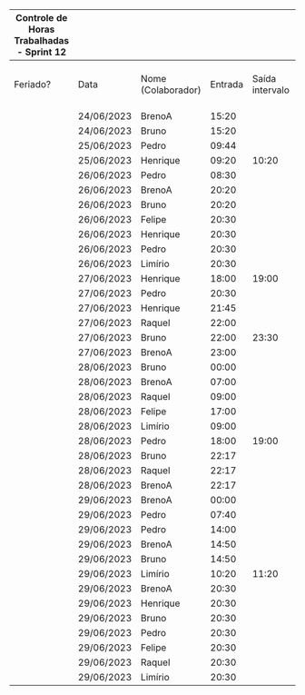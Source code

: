 | Controle de Horas Trabalhadas - Sprint 12 |  |  |  |  |  |  |  |  |  |  |
| --- | --- | --- | --- | --- | --- | --- | --- | --- | --- | --- |
| Feriado? | Data | Nome (Colaborador) | Entrada | Saída intervalo | Retorno intervalo | Saída | Total horas |  | Nome (Colaborador) | Total horas do sprint |
|  | 24/06/2023 | BrenoA | 15:20 |  |  | 19:25 | 4:05:00 |  | BrenoA | 12:31 |
|  | 24/06/2023 | Bruno | 15:20 |  |  | 19:25 | 4:05:00 |  | Bruno | 10:09 |
|  | 25/06/2023 | Pedro | 09:44 |  |  | 10:15 | 0:31:00 |  | Felipe | 02:25 |
|  | 25/06/2023 | Henrique | 09:20 | 10:20 | 16:20 | 17:20 | 2:00:00 |  | Henrique | 06:32 |
|  | 26/06/2023 | Pedro | 08:30 |  |  | 09:00 | 0:30:00 |  | Limírio | 07:45 |
|  | 26/06/2023 | BrenoA | 20:20 |  |  | 21:20 | 1:00:00 |  | Pedro | 07:36 |
|  | 26/06/2023 | Bruno | 20:20 |  |  | 21:20 | 1:00:00 |  | Raquel | 03:40 |
|  | 26/06/2023 | Felipe | 20:30 |  |  | 21:00 | 0:30:00 |  |  |  |
|  | 26/06/2023 | Henrique | 20:30 |  |  | 21:00 | 0:30:00 |  |  |  |
|  | 26/06/2023 | Pedro | 20:30 |  |  | 21:00 | 0:30:00 |  |  |  |
|  | 26/06/2023 | Limírio | 20:30 |  |  | 21:00 | 0:30:00 |  |  |  |
|  | 27/06/2023 | Henrique | 18:00 | 19:00 | 20:15 | 21:32 | 2:17:00 |  |  |  |
|  | 27/06/2023 | Pedro | 20:30 |  |  | 21:30 | 1:00:00 |  |  |  |
|  | 27/06/2023 | Henrique | 21:45 |  |  | 22:30 | 0:45:00 |  |  |  |
|  | 27/06/2023 | Raquel | 22:00 |  |  | 23:30 | 1:30:00 |  |  |  |
|  | 27/06/2023 | Bruno | 22:00 | 23:30 | 23:45 | 23:59 | 1:44:00 |  |  |  |
|  | 27/06/2023 | BrenoA | 23:00 |  |  | 23:59 | 0:59:00 |  |  |  |
|  | 28/06/2023 | Bruno | 00:00 |  |  | 01:20 | 1:20:00 |  |  |  |
|  | 28/06/2023 | BrenoA | 07:00 |  |  | 09:45 | 2:45:00 |  |  |  |
|  | 28/06/2023 | Raquel | 09:00 |  |  | 10:05 | 1:05:00 |  |  |  |
|  | 28/06/2023 | Felipe | 17:00 |  |  | 18:00 | 1:00:00 |  |  |  |
|  | 28/06/2023 | Limírio | 09:00 |  |  | 13:30 | 4:30:00 |  |  |  |
|  | 28/06/2023 | Pedro | 18:00 | 19:00 | 21:20 | 22:00 | 1:40:00 |  |  |  |
|  | 28/06/2023 | Bruno | 22:17 |  |  | 22:22 | 0:05:00 |  |  |  |
|  | 28/06/2023 | Raquel | 22:17 |  |  | 22:22 | 0:05:00 |  |  |  |
|  | 28/06/2023 | BrenoA | 22:17 |  |  | 23:59 | 1:42:00 |  |  |  |
|  | 29/06/2023 | BrenoA | 00:00 |  |  | 00:05 | 0:05:00 |  |  |  |
|  | 29/06/2023 | Pedro | 07:40 |  |  | 09:30 | 1:50:00 |  |  |  |
|  | 29/06/2023 | Pedro | 14:00 |  |  | 14:40 | 0:40:00 |  |  |  |
|  | 29/06/2023 | BrenoA | 14:50 |  |  | 15:45 | 0:55:00 |  |  |  |
|  | 29/06/2023 | Bruno | 14:50 |  |  | 15:45 | 0:55:00 |  |  |  |
|  | 29/06/2023 | Limírio | 10:20 | 11:20 | 16:10 | 17:00 | 1:50:00 |  |  |  |
|  | 29/06/2023 | BrenoA | 20:30 |  |  | 21:30 | 1:00:00 |  |  |  |
|  | 29/06/2023 | Henrique | 20:30 |  |  | 21:30 | 1:00:00 |  |  |  |
|  | 29/06/2023 | Bruno | 20:30 |  |  | 21:30 | 1:00:00 |  |  |  |
|  | 29/06/2023 | Pedro | 20:30 |  |  | 21:25 | 0:55:00 |  |  |  |
|  | 29/06/2023 | Felipe | 20:30 |  |  | 21:25 | 0:55:00 |  |  |  |
|  | 29/06/2023 | Raquel | 20:30 |  |  | 21:30 | 1:00:00 |  |  |  |
|  | 29/06/2023 | Limírio | 20:30 |  |  | 21:25 | 0:55:00 |  |  |  |
